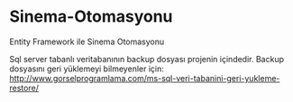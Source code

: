# Sinema-Otomasyonu
Entity Framework ile Sinema Otomasyonu

Sql server tabanlı veritabanının backup dosyası projenin içindedir. Backup dosyasını geri yüklemeyi bilmeyenler için: http://www.gorselprogramlama.com/ms-sql-veri-tabanini-geri-yukleme-restore/
